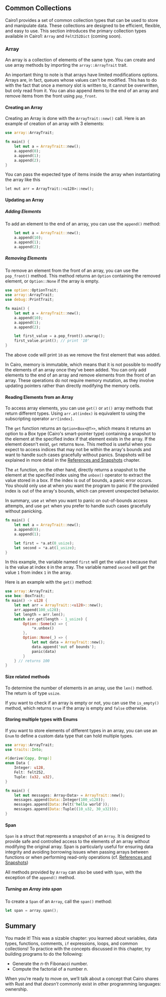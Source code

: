 ## Common Collections

Cairo1 provides a set of common collection types that can be used to store and manipulate data. These collections are designed to be efficient, flexible, and easy to use. This section introduces the primary collection types available in Cairo1: `Array` and `Felt252Dict` (coming soon).

### Array

An array is a collection of elements of the same type. You can create and use array methods by importing the `array::ArrayTrait` trait.

An important thing to note is that arrays have limited modifications options. Arrays are, in fact, queues whose values can't be modified.
This has to do with the fact that once a memory slot is written to, it cannot be overwritten, but only read from it. You can also append items to the end of an array and remove items from the front using `pop_front`.

#### Creating an Array

Creating an Array is done with the `ArrayTrait::new()` call. Here is an example of creation of an array with 3 elements:

```rust
use array::ArrayTrait;

fn main() {
    let mut a = ArrayTrait::new();
    a.append(0);
    a.append(1);
    a.append(2);
}
```

You can pass the expected type of items inside the array when instantiating the array like this

```rust,
let mut arr = ArrayTrait::<u128>::new();
```

#### Updating an Array

##### Adding Elements

To add an element to the end of an array, you can use the `append()` method:

```rust
    let mut a = ArrayTrait::new();
    a.append(10);
    a.append(1);
    a.append(2);
```

##### Removing Elements

To remove an element from the front of an array, you can use the `pop_front()` method.
This method returns an `Option` containing the removed element, or `Option::None` if the array is empty.

```rust
use option::OptionTrait;
use array::ArrayTrait;
use debug::PrintTrait;

fn main() {
    let mut a = ArrayTrait::new();
    a.append(10);
    a.append(1);
    a.append(2);

    let first_value = a.pop_front().unwrap();
    first_value.print(); // print '10'
}
```

The above code will print `10` as we remove the first element that was added.

In Cairo, memory is immutable, which means that it is not possible to modify the elements of an array once they've been added. You can only add elements to the end of an array and remove elements from the front of an array. These operations do not require memory mutation, as they involve updating pointers rather than directly modifying the memory cells.

#### Reading Elements from an Array

To access array elements, you can use `get()` or `at()` array methods that return different types. Using `arr.at(index)` is equivalent to using the subscripting operator `arr[index]`.

The `get` function returns an `Option<Box<@T>>`, which means it returns an option to a Box type (Cairo's smart-pointer type) containing a snapshot to the element at the specified index if that element exists in the array. If the element doesn't exist, `get` returns `None`. This method is useful when you expect to access indices that may not be within the array's bounds and want to handle such cases gracefully without panics. Snapshots will be explained in more detail in the [References and Snapshots](ch03-02-references-and-snapshots.md) chapter.

The `at` function, on the other hand, directly returns a snapshot to the element at the specified index using the `unbox()` operator to extract the value stored in a box. If the index is out of bounds, a panic error occurs. You should only use at when you want the program to panic if the provided index is out of the array's bounds, which can prevent unexpected behavior.

In summary, use `at` when you want to panic on out-of-bounds access attempts, and use `get` when you prefer to handle such cases gracefully without panicking.

```rust
fn main() {
    let mut a = ArrayTrait::new();
    a.append(0);
    a.append(1);

    let first = *a.at(0_usize);
    let second = *a.at(1_usize);
}
```

In this example, the variable named `first` will get the value `0` because that
is the value at index `0` in the array. The variable named `second` will get
the value `1` from index `1` in the array.

Here is an example with the `get()` method:

```rust
use array::ArrayTrait;
use box::BoxTrait;
fn main() -> u128 {
    let mut arr = ArrayTrait::<u128>::new();
    arr.append(100_u128);
    let length = arr.len();
    match arr.get(length - 1_usize) {
        Option::Some(x) => {
            *x.unbox()
        },
        Option::None(_) => {
            let mut data = ArrayTrait::new();
            data.append('out of bounds');
            panic(data)
        }
    } // returns 100
}
```

#### Size related methods

To determine the number of elements in an array, use the `len()` method. The return is of type `usize`.

If you want to check if an array is empty or not, you can use the `is_empty()` method, which returns `true` if the array is empty and `false` otherwise.

#### Storing multiple types with Enums

If you want to store elements of different types in an array, you can use an `Enum` to define a custom data type that can hold multiple types.

```rust
use array::ArrayTrait;
use traits::Into;

#[derive(Copy, Drop)]
enum Data {
    Integer: u128,
    Felt: felt252,
    Tuple: (u32, u32),
}

fn main() {
    let mut messages: Array<Data> = ArrayTrait::new();
    messages.append(Data::Integer(100_u128));
    messages.append(Data::Felt('hello world'));
    messages.append(Data::Tuple((10_u32, 30_u32)));
}
```

#### Span

`Span` is a struct that represents a snapshot of an `Array`. It is designed to provide safe and controlled access to the elements of an array without modifying the original array. Span is particularly useful for ensuring data integrity and avoiding borrowing issues when passing arrays between functions or when performing read-only operations (cf. [References and Snapshots](ch03-02-references-and-snapshots.md))

All methods provided by `Array` can also be used with `Span`, with the exception of the `append()` method.

##### Turning an Array into span

To create a `Span` of an `Array`, call the `span()` method:

```rust
let span = array.span();
```

## Summary

You made it! This was a sizable chapter: you learned about variables, data types, functions, comments,
`if` expressions, loops, and common collections! To practice with the concepts discussed in this chapter,
try building programs to do the following:

- Generate the _n_-th Fibonacci number.
- Compute the factorial of a number _n_.

When you’re ready to move on, we’ll talk about a concept that Cairo shares with Rust and that _doesn’t_
commonly exist in other programming languages: ownership.
